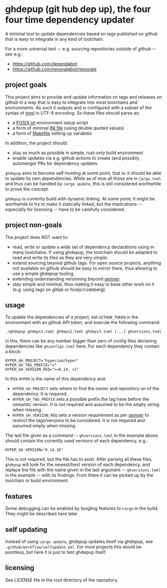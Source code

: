 # ghdepup (git hub dep up), the four four time dependency updater

A minimal tool to update dependencies based on tags published on github that is easy to integrate in any kind of toolchain.

For a more universal tool -- e.g. sourcing repositories outside of github -- see e.g.:

* https://github.com/dependabot
* https://github.com/renovatebot/renovate

## project goals

This project aims to provide and update information on tags and releases on github in a way that is easy to integrate into most toolchains and environments. As such it outputs and is configured with a subset of the syntax of [toml](https://github.com/toml-lang/toml) in UTF-8 encoding. So these files should parse as:
* a [POSIX sh](https://pubs.opengroup.org/onlinepubs/9699919799/utilities/V3_chap02.html) environment setup script
* a form of minimal [INI file](https://en.wikipedia.org/wiki/INI_file) (using double quoted values)
* a form of [Makefile](https://en.wikipedia.org/wiki/Make_(software)) setting up variables

In addition, the project should:
* stay as much as possible in simple, rust-only build environment
* enable updates via e.g. github actions to create (and possibly automerge) PRs for dependency updates.

`ghdepup` aims to become self-hosting at some point, that is: it should be able to update its own dependencies. While as of now all those are in `Cargo.toml` and thus can be handled by `cargo update`, this is still considered worthwhile to prove the concept.

`ghdepup` is currently build with dynamic linking. At some point, it might be worthwhile to try to make it statically linked, but the implications -- especially for licensing -- have to be carefully considered.

## project non-goals

The project does NOT want to:
* read, write or update a wide set of dependency declarations using in many toolchains. If using ghdepup, the toolchain should be adapted to read and write its files as they are very simple.
* extend sourcing beyond github tags. For open source projects, anything not available on github should be easy to mirror there, thus allowing to use a simple ghdepup tooling.
* extending understanding versioning beyond [semver](https://semver.org/)
* stay simple and minimal, thus making it easy to base other work on it (e.g. using tags on gitlab or forejo/codeberg).

## usage

To update the dependencies of a project, set `GITHUB_TOKEN` in the environment with an github API token, and execute the following command:

    ./ghdepup ghdeps1.toml ghdeps2.toml ghdeps3.toml [...] ghversions.toml

in this, there can be any number bigger than zero of config files declaring dependencies like `ghconfig1.toml` here. For each dependency they contain a block:

    HYPER_GH_PROJECT="hyperium/hyper"
    HYPER_GH_TAG_PREFIX="v"
    HYPER_GH_VERSION_REQ=">=0.14, <1"

In this `HYPER` is the name of this dependency and:
* `HYPER_GH_PROJECT` sets where to find the owner and repository on of the dependency. It is required.
* `HYPER_GH_TAG_PREFIX` sets a possible prefix the tag have before the semantic version. It is not required and assumed to be the empty string when missing.
* `HYPER_GH_VERSION_REQ` sets a version requirement as per [semver](https://semver.org) to restrict the tags/versions to be considered. It is not required and assumed empty when missing.

The last file given as a command -- `ghversions.toml` in the example above should contain the currently used versions of each dependency, e.g.:

    HYPER_GH_VERSION="0.14.26"

This is not required, but the file has to exist. After parsing all these files, `ghdepup` will look for the newest/best version of each dependency, and replace the file with the name given in the last argument -- `ghversions.toml` in the example -- with its findings. From there it can be picked up by the toolchain or build environment.

## features

Some debugging can be enabled by toogling features to `cargo` in the build. They might be described here later.

## self updating

Instead of using `cargo update`, ghdepup updates itself via ghdepup, see `.github/workflow/selfupdate.yml`. For most projects this would be pointless, but here it is just to test ghdepup itself.

## licensing

See LICENSE file in the root directory of the repository.
